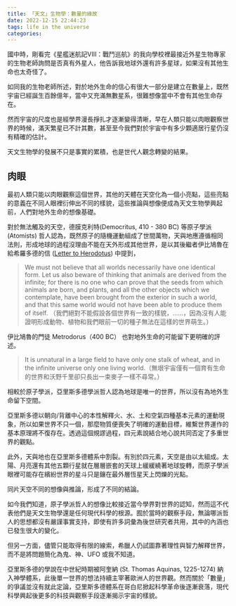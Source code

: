 ```yaml
---
title: 「天文」生物學：數量的緣故
date: 2022-12-15 22:44:23
tags: life in the universe
categories:
---
```


國中時，剛看完《星艦迷航記VIII：戰鬥巡航》的我向學校裡最接近外星生物專家的生物老師詢問是否真有外星人，他告訴我地球外還有許多星球，如果沒有其他生命也太奇怪了。

如同我的生物老師所述，對於地外生命的信心有很大一部分是建立在數量上，既然宇宙已經誕生百餘億年，當中又充滿無數星系，很難想像當中不會有其他生命存在。

然而宇宙的尺度也是經學界漫長掙扎才逐漸變得清晰，早在人類只能以肉眼觀察世界的時候，滿天繁星已不計其數，甚至至今我們對於宇宙中有多少顆適居行星仍沒有精確的估計。

天文生物學的發展不只是事實的累積，也是世代人觀念轉變的結果。
<!--more-->

## 肉眼
最初人類只能以肉眼觀察這個世界，其他的天體在天空化為一個小亮點，這些亮點的意義在不同人眼裡衍伸出不同的樣貌，這些推論與想像便成為天文生物學興起前，人們對地外生命的想像基礎。

對於無法觸及的天空，德膜克利特(Democritus, 410 - 380 BC) 等原子學派 (Atomists) 哲人認為，既然原子的隨機運動組成了世間萬物，天與地應遵循相同法則，形成地球的過程沒理由不能在天外形成其他世界，是以其後繼者伊比鳩魯在給希羅多德的信 ([Letter to Herodotus](http://www.attalus.org/old/diogenes10b.html)) 中提到，

> We must not believe that all worlds necessarily have one identical form.  Let us also beware of thinking that animals are derived from the infinite; for there is no one who can prove that the seeds from which animals are born, and plants, and all the other objects which we contemplate, have been brought from the exterior in such a world, and that this same world would not have been able to produce them of itself. （我們絕對不能假設各個世界有一致的樣貌，……，因為沒有人能證明形成動物、植物和我們眼前一切的種子無法在這樣的世界萌生。）

伊比鳩魯的門徒 Metrodorus（400 BC） 也對地外生命的可能留下更明確的評述。

> It is unnatural in a large field to have only one stalk of wheat, and in the infinite universe only one living world.（無垠宇宙僅有一個育有生命的世界和沃野千里卻只長出一束麥子一樣不尋常。）

相較於原子學派，亞里斯多德學派哲人認為地球是唯一的世界，所以沒有為地外生命留下空間。

亞里斯多德以朝向/背離中心的本性解釋火、水、土和空氣四種基本元素的運動現象，所以如果世界不只一個，那麼物質便喪失了明確的運動目標，維繫世界運作的基本原理將不復存在。透過這個規謬過程，四元素說結合地心說共同否定了多重世界的觀點。

此外，天與地也在亞里斯多德體系中割裂。有別於四元素，天空是由以太組成。太陽、月亮還有其他五顆行星就在層層嵌套的天球上緩緩繞著地球旋轉，而原子學派眼裡可能存在繽紛世界的星斗只是鑲在最外層恆星天上閃爍的光點。

同片天空不同的想像與推論，形成了不同的結論。

如今我們知道，原子學派哲人的想像比較接近當今學界對世界的認知，然而這不代表他們是天文生物學還是任何現代科學的根源。囿於當時的觀察手段，無論哪派哲人的思想都沒有嚴謹事實支持，即使有許多詞彙為後世研究者共用，其中的內涵也已發生很大的變化。

但另一方面，儘管只能取得有限的線索，希臘人仍試圖靠著理性與智力解釋世界，而不是將問題簡化為鬼、神、UFO 或我不知道。

亞里斯多德的學說在中世紀時期被阿奎納 (St. Thomas Aquinas, 1225-1274) 納入神學體系，此後單一世界的想法持續主宰著歐洲人的世界觀。然而關於「數量」的爭議並沒有就此定論，亞里斯多德體系在哥白尼掀起科學革命後逐漸衰落，現代科學興起後更多的科技與觀察手段逐漸揭示宇宙的樣貌。
